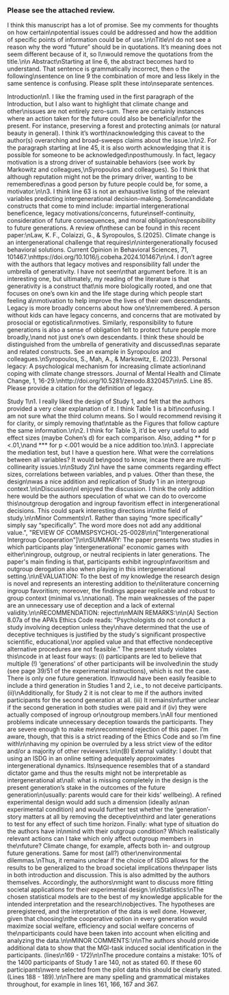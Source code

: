 ### Please see the attached review. 
I think this manuscript has a lot of promise. See my comments for thoughts on how certain\npotential issues could be addressed and how the addition of specific points of information could be of use.\n\nTitle\nI do not see a reason why the word “future” should be in quotations. It’s meaning does not seem different because of it, so I\nwould remove the quotations from the title.\n\n Abstract\nStarting at line 6, the abstract becomes hard to understand. That sentence is grammatically incorrect, then o the following\nsentence on line 9 the combination of more and less likely in the same sentence is confusing. Please split these into\nseparate sentences.

Introduction\n1. I like the framing used in the first paragraph of the Introduction, but I also want to highlight that climate change and other\nissues are not entirely zero-sum. There are certainly instances where an action taken for the future could also be beneficial\nfor the present. For instance, preserving a forest and protecting animals (or natural beauty in general). I think it’s worth\nacknowledging this caveat to the author(s) overarching and broad-sweeps claims about the issue.\n\n2. For the paragraph starting at line 45, it is also worth acknowledging that it is possible for someone to be acknowledged\nposthumously. In fact, legacy motivation is a strong driver of sustainable behaviors (see work by Markowitz and colleagues,\nSyropoulos and colleagues). So I think that although reputation might not be the primary driver, wanting to be remembered\nas a good person by future people could be, for some, a motivator.\n\n3. I think line 63 is not an exhaustive listing of the relevant variables predicting intergenerational decision-making. Some\ncandidate constructs that come to mind include: impartial intergenerational beneficence, legacy motivations/concerns, future\nself-continuity, consideration of future consequences, and moral obligation/responsibility to future generations. A review of\nthese can be found in this recent paper:\nLaw, K. F., Colaizzi, G., & Syropoulos, S.(2025). Climate change is an intergenerational challenge that requires\n\nintergenerationally focused behavioral solutions. Current Opinion in Behavioral Sciences, 71, 101467.\nhttps://doi.org/10.1016/j.cobeha.2024.101467\n\n4. I don’t agree with the authors that legacy motives and responsibility fall under the umbrella of generativity. I have not seen\nthat argument before. It is an interesting one, but ultimately, my reading of the literature is that generativity is a construct that\nis more biologically rooted, and one that focuses on one’s own kin and the life stage during which people start feeling a\nmotivation to help improve the lives of their own descendants. Legacy is more broadly concerns about how one’s\nremembered. A person without kids can have legacy concerns, and concerns that are motivated by prosocial or egotistical\nmotives. Similarly, responsibility to future generations is also a sense of obligation felt to protect future people more broadly,\nand not just one’s own descendants. I think these should be distinguished from the umbrella of generativity and discussed\nas separate and related constructs. See an example in Syropoulos and colleagues.\nSyropoulos, S., Mah, A., & Markowitz, E. (2023). Personal legacy: A psychological mechanism for increasing climate action\nand coping with climate change stressors. Journal of Mental Health and Climate Change, 1, 16-29.\nhttp://doi.org/10.5281/zenodo.8320457\n\n5. Line 85. Please provide a citation for the definition of legacy.

Study 1\n1. I really liked the design of Study 1, and felt that the authors provided a very clear explanation of it. I think Table 1 is a bit\nconfusing. I am not sure what the third column means. So I would recommend revising it for clarity, or simply removing that\ntable as the Figures that follow capture the same information.\n\n2. I think for Table 3, it’d be very useful to add effect sizes (maybe Cohen’s d) for each comparison. Also, adding ** for p <.01,\nand *** for p <.001 would be a nice addition too.\n\n3. I appreciate the mediation test, but I have a question here. What were the correlations between all variables? It would be\ngood to know, incase there are multi-collinearity issues.\n\nStudy 2\nI have the same comments regarding effect sizes, correlations between variables, and p values. Other than these, the design\nwas a nice addition and replication of Study 1 in an intergroup context.\n\nDiscussion\nI enjoyed the discussion. I think the only addition here would be the authors speculation of what we can do to overcome this\noutgroup derogation and ingroup favoritism effect in intergenerational decisions. This could spark interesting directions in\nthe field of study.\n\nMinor Comments\n1. Rather than saying “more specifically” simply say “specifically”. The word more does not add any additional value.",
  "REVIEW OF COMMSPSYCHOL-25-0028\n\n[\"Intergenerational Intergroup Cooperation\"]\n\nSUMMARY: The paper presents two studies in which participants play ‘intergenerational’ economic games with either\ningroup, outgroup, or neutral recipients in later generations. The paper's main finding is that, participants exhibit ingroup\nfavoritism and outgroup derogation also when playing in this intergenerational setting.\n\nEVALUATION: To the best of my knowledge the research design is novel and represents an interesting addition to the\nliterature concerning ingroup favoritism; moreover, the findings appear replicable and robust to group context (minimal vs.\nnational). The main weaknesses of the paper are an unnecessary use of deception and a lack of external validity.\n\nRECOMMENDATION: reject\n\nMAIN REMARKS:\n\n(A) Section 8.07a of the APA’s Ethics Code reads: “Psychologists do not conduct a study involving deception unless they\nhave determined that the use of deceptive techniques is justified by the study's significant prospective scientific, educational,\nor applied value and that effective nondeceptive alternative procedures are not feasible.” The present study violates this\ncode in at least four ways: (i) participants are led to believe that multiple (!) ‘generations’ of other participants will be involved\nin the study (see page 39/51 of the experimental instructions), which is not the case. There is only one future generation. It\nwould have been easily feasible to include a third generation in Studies 1 and 2, i.e., to not deceive participants. (ii)\nAdditionally, for Study 2 it is not clear to me if the authors invited participants for the second generation at all. (iii) It remains\nfurther unclear if the second generation in both studies were paid and if (iv) they were actually composed of ingroup or\noutgroup members.\nAll four mentioned problems indicate unnecessary deception towards the participants. They are severe enough to make me\nrecommend rejection of this paper. I’m aware, though, that this is a strict reading of the Ethics Code and so I’m fine with\n\nhaving my opinion be overruled by a less strict view of the editor and/or a majority of other reviewers.\n\n(B) External validity: I doubt that using an ISDG in an online setting adequately approximates intergenerational dynamics. Its\nsequence resembles that of a standard dictator game and thus the results might not be interpretable as intergenerational at\nall: what is missing completely in the design is the present generation’s stake in the outcomes of the future generation\n(usually: parents would care for their kids’ wellbeing). A refined experimental design would add such a dimension (ideally as\nan experimental condition) and would further test whether the ‘generation’-story matters at all by removing the deceptive\nthird and later generations to test for any effect of such time horizon. Finally: what type of situation do the authors have in\nmind with their outgroup condition? Which realistically relevant actions can I take which only affect outgroup members in the\nfuture? Climate change, for example, affects both in- and outgroup future generations. Same for most (all?) other\nenvironmental dilemmas.\nThus, it remains unclear if the choice of ISDG allows for the results to be generalized to the broad societal implications the\npaper lists in both introduction and discussion. This is also admitted by the authors themselves. Accordingly, the authors\nmight want to discuss more fitting societal applications for their experimental design.\n\nStatistics:\nThe chosen statistical models are to the best of my knowledge applicable for the intended interpretation and the research\nobjectives. The hypotheses are preregistered, and the interpretation of the data is well done. However, given that choosing\nthe cooperative option in every generation would maximize social welfare, efficiency and social welfare concerns of the\nparticipants could have been taken into account when eliciting and analyzing the data.\n\nMINOR COMMENTS:\n\nThe authors should provide additional data to show that the MGI-task induced social identification in the participants. (lines\n169 - 172)\n\nThe procedure contains a mistake: 10% of the 1400 participants of Study 1 are 140, not as stated 60. If these 60 participants\nwere selected from the pilot data this should be clearly stated. (Lines 188 - 189).\n\nThere are many spelling and grammatical mistakes throughout, for example in lines 161, 166, 167 and 367.